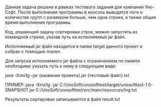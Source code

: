 
Данная задача решена в рамках тестового задания для компании Уно-Софт. После выполнения программы в консоль выводятся 
логи о количестве групп с размером больше, чем одна строка, а также общее время выполнения программы.

Код, решающий задачу сортировки строк, можно запустить из командной строки, указав путь на исполняемый jar файл.

Исполняемый jar файл находится в папке target данного проект и собран с помощью maven.

Для запуска исполняемого jar файла с ограничением по памяти необходимо указать путь к нему в следующем виде:

java -Xmx1g –jar {название проекта}.jar {тестовый-файл}.txt 

ПРИМЕР:
java -Xmx1g -jar C:/UnoSoft/unosofttest/target/unosofttest-1.0-SNAPSHOT.jar C:/UnoSoft/unosofttest/src/main/resources/lng.txt

Результаты сортировки записываются в файл result.txt